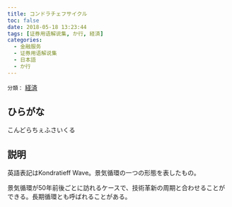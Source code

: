 ```yaml
---
title: コンドラチェフサイクル
toc: false
date: 2018-05-18 13:23:44
tags: [证券用语解说集, か行, 経済]
categories:
  - 金融服务
  - 证券用语解说集
  - 日本語
  - か行
---
```


`分類：` [経済](/tags/経済/)

## ひらがな

こんどらちぇふさいくる

## 説明

英語表記はKondratieff Wave。景気循環の一つの形態を表したもの。

景気循環が50年前後ごとに訪れるケースで、技術革新の周期と合わせることができる。長期循環とも呼ばれることがある。
